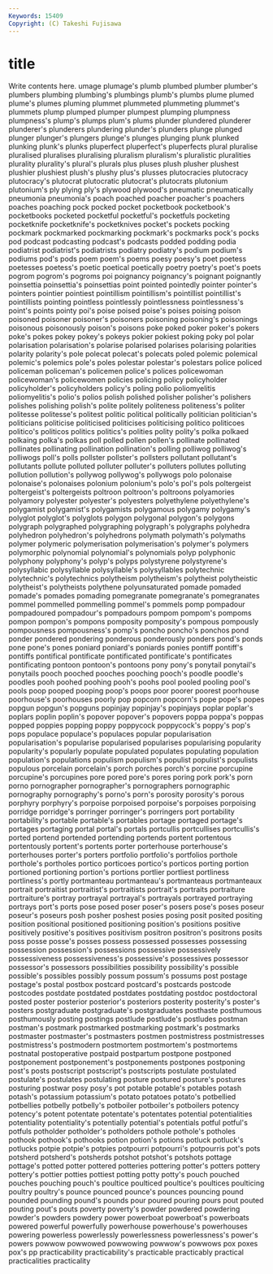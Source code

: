 ```yaml
---
Keywords: 15409 
Copyright: (C) Takeshi Fujisawa
---
```


# title

Write contents here.
umage plumage's plumb plumbed plumber plumber's plumbers plumbing plumbing's
plumbings plumb's plumbs plume plumed plume's plumes pluming plummet plummeted
plummeting plummet's plummets plump plumped plumper plumpest plumping plumpness plumpness's
plump's plumps plum's plums plunder plundered plunderer plunderer's plunderers plundering
plunder's plunders plunge plunged plunger plunger's plungers plunge's plunges plunging
plunk plunked plunking plunk's plunks pluperfect pluperfect's pluperfects plural pluralise
pluralised pluralises pluralising pluralism pluralism's pluralistic pluralities plurality plurality's plural's
plurals plus pluses plush plusher plushest plushier plushiest plush's plushy
plus's plusses plutocracies plutocracy plutocracy's plutocrat plutocratic plutocrat's plutocrats plutonium
plutonium's ply plying ply's plywood plywood's pneumatic pneumatically pneumonia pneumonia's
poach poached poacher poacher's poachers poaches poaching pock pocked pocket
pocketbook pocketbook's pocketbooks pocketed pocketful pocketful's pocketfuls pocketing pocketknife pocketknife's
pocketknives pocket's pockets pocking pockmark pockmarked pockmarking pockmark's pockmarks pock's
pocks pod podcast podcasting podcast's podcasts podded podding podia podiatrist
podiatrist's podiatrists podiatry podiatry's podium podium's podiums pod's pods poem
poem's poems poesy poesy's poet poetess poetesses poetess's poetic poetical
poetically poetry poetry's poet's poets pogrom pogrom's pogroms poi poignancy
poignancy's poignant poignantly poinsettia poinsettia's poinsettias point pointed pointedly pointer
pointer's pointers pointier pointiest pointillism pointillism's pointillist pointillist's pointillists pointing
pointless pointlessly pointlessness pointlessness's point's points pointy poi's poise poised
poise's poises poising poison poisoned poisoner poisoner's poisoners poisoning poisoning's
poisonings poisonous poisonously poison's poisons poke poked poker poker's pokers
poke's pokes pokey pokey's pokeys pokier pokiest poking poky pol
polar polarisation polarisation's polarise polarised polarises polarising polarities polarity polarity's
pole polecat polecat's polecats poled polemic polemical polemic's polemics pole's
poles polestar polestar's polestars police policed policeman policeman's policemen police's
polices policewoman policewoman's policewomen policies policing policy policyholder policyholder's policyholders
policy's poling polio poliomyelitis poliomyelitis's polio's polios polish polished polisher
polisher's polishers polishes polishing polish's polite politely politeness politeness's politer
politesse politesse's politest politic political politically politician politician's politicians politicise
politicised politicises politicising politico politicoes politico's politicos politics politics's polities
polity polity's polka polkaed polkaing polka's polkas poll polled pollen
pollen's pollinate pollinated pollinates pollinating pollination pollination's polling polliwog polliwog's
polliwogs poll's polls pollster pollster's pollsters pollutant pollutant's pollutants pollute
polluted polluter polluter's polluters pollutes polluting pollution pollution's pollywog pollywog's
pollywogs polo polonaise polonaise's polonaises polonium polonium's polo's pol's pols
poltergeist poltergeist's poltergeists poltroon poltroon's poltroons polyamories polyamory polyester polyester's
polyesters polyethylene polyethylene's polygamist polygamist's polygamists polygamous polygamy polygamy's polyglot
polyglot's polyglots polygon polygonal polygon's polygons polygraph polygraphed polygraphing polygraph's
polygraphs polyhedra polyhedron polyhedron's polyhedrons polymath polymath's polymaths polymer polymeric
polymerisation polymerisation's polymer's polymers polymorphic polynomial polynomial's polynomials polyp polyphonic
polyphony polyphony's polyp's polyps polystyrene polystyrene's polysyllabic polysyllable polysyllable's polysyllables
polytechnic polytechnic's polytechnics polytheism polytheism's polytheist polytheistic polytheist's polytheists polythene
polyunsaturated pomade pomaded pomade's pomades pomading pomegranate pomegranate's pomegranates pommel
pommelled pommelling pommel's pommels pomp pompadour pompadoured pompadour's pompadours pompom
pompom's pompoms pompon pompon's pompons pomposity pomposity's pompous pompously pompousness
pompousness's pomp's poncho poncho's ponchos pond ponder pondered pondering ponderous
ponderously ponders pond's ponds pone pone's pones poniard poniard's poniards
ponies pontiff pontiff's pontiffs pontifical pontificate pontificated pontificate's pontificates pontificating
pontoon pontoon's pontoons pony pony's ponytail ponytail's ponytails pooch pooched
pooches pooching pooch's poodle poodle's poodles pooh poohed poohing pooh's
poohs pool pooled pooling pool's pools poop pooped pooping poop's
poops poor poorer poorest poorhouse poorhouse's poorhouses poorly pop popcorn
popcorn's pope pope's popes popgun popgun's popguns popinjay popinjay's popinjays
poplar poplar's poplars poplin poplin's popover popover's popovers poppa poppa's
poppas popped poppies popping poppy poppycock poppycock's poppy's pop's pops
populace populace's populaces popular popularisation popularisation's popularise popularised popularises popularising
popularity popularity's popularly populate populated populates populating population population's populations
populism populism's populist populist's populists populous porcelain porcelain's porch porches
porch's porcine porcupine porcupine's porcupines pore pored pore's pores poring
pork pork's porn porno pornographer pornographer's pornographers pornographic pornography pornography's
porno's porn's porosity porosity's porous porphyry porphyry's porpoise porpoised porpoise's
porpoises porpoising porridge porridge's porringer porringer's porringers port portability portability's
portable portable's portables portage portaged portage's portages portaging portal portal's
portals portcullis portcullises portcullis's ported portend portended portending portends portent
portentous portentously portent's portents porter porterhouse porterhouse's porterhouses porter's porters
portfolio portfolio's portfolios porthole porthole's portholes portico porticoes portico's porticos
porting portion portioned portioning portion's portions portlier portliest portliness portliness's
portly portmanteau portmanteau's portmanteaus portmanteaux portrait portraitist portraitist's portraitists portrait's
portraits portraiture portraiture's portray portrayal portrayal's portrayals portrayed portraying portrays
port's ports pose posed poser poser's posers pose's poses poseur
poseur's poseurs posh posher poshest posies posing posit posited positing
position positional positioned positioning position's positions positive positively positive's positives
positivism positron positron's positrons posits poss posse posse's posses possess
possessed possesses possessing possession possession's possessions possessive possessively possessiveness possessiveness's
possessive's possessives possessor possessor's possessors possibilities possibility possibility's possible possible's
possibles possibly possum possum's possums post postage postage's postal postbox
postcard postcard's postcards postcode postcodes postdate postdated postdates postdating postdoc
postdoctoral posted poster posterior posterior's posteriors posterity posterity's poster's posters
postgraduate postgraduate's postgraduates posthaste posthumous posthumously posting postings postlude postlude's
postludes postman postman's postmark postmarked postmarking postmark's postmarks postmaster postmaster's
postmasters postmen postmistress postmistresses postmistress's postmodern postmortem postmortem's postmortems postnatal
postoperative postpaid postpartum postpone postponed postponement postponement's postponements postpones postponing
post's posts postscript postscript's postscripts postulate postulated postulate's postulates postulating
posture postured posture's postures posturing postwar posy posy's pot potable
potable's potables potash potash's potassium potassium's potato potatoes potato's potbellied
potbellies potbelly potbelly's potboiler potboiler's potboilers potency potency's potent potentate
potentate's potentates potential potentialities potentiality potentiality's potentially potential's potentials potful
potful's potfuls potholder potholder's potholders pothole pothole's potholes pothook pothook's
pothooks potion potion's potions potluck potluck's potlucks potpie potpie's potpies
potpourri potpourri's potpourris pot's pots potsherd potsherd's potsherds potshot potshot's
potshots pottage pottage's potted potter pottered potteries pottering potter's potters
pottery pottery's pottier potties pottiest potting potty potty's pouch pouched
pouches pouching pouch's poultice poulticed poultice's poultices poulticing poultry poultry's
pounce pounced pounce's pounces pouncing pound pounded pounding pound's pounds
pour poured pouring pours pout pouted pouting pout's pouts poverty
poverty's powder powdered powdering powder's powders powdery power powerboat powerboat's
powerboats powered powerful powerfully powerhouse powerhouse's powerhouses powering powerless powerlessly
powerlessness powerlessness's power's powers powwow powwowed powwowing powwow's powwows pox
poxes pox's pp practicability practicability's practicable practicably practical practicalities practicality
